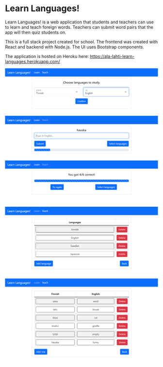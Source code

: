 # Learn Languages!
Learn Languages! is a web application that students and teachers can use to learn and teach foreign words. Teachers can submit word pairs that the app will then quiz students on. 

This is a full stack project created for school. The frontend was created with React and backend with Node.js. The UI uses Bootstrap components.

The application is hosted on Heroku here: https://ala-lahti-learn-languages.herokuapp.com/

![Learn page options](screenshots/learnoptions.png)
![Learn page](screenshots/learn.png)
![Learn page results](screenshots/learnresults.png)
![Teach page language editing](screenshots/teachlanguages.png)
![Teach page word editing](screenshots/teachwords.png)
